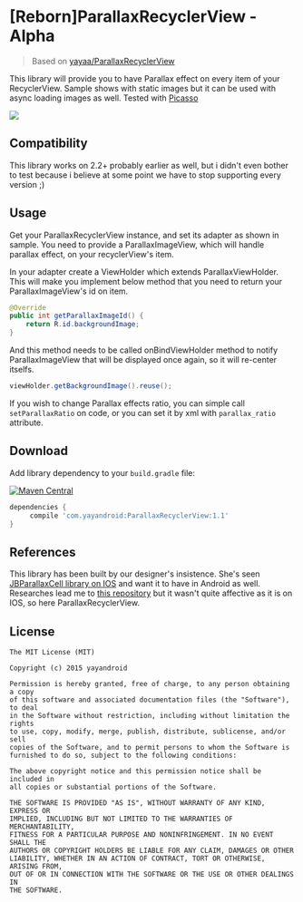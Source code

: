 # [Reborn]ParallaxRecyclerView - Alpha

> Based on [yayaa/ParallaxRecyclerView](https://github.com/yayaa/ParallaxRecyclerView)

This library will provide you to have Parallax effect on every item of your RecyclerView. 
Sample shows with static images but it can be used with async loading images as well. 
Tested with [Picasso][1]

![](http://yayandroid.com/data/github_library/parallax_recyclerview/parallax_recyclerview.gif)

Compatibility
-------------
This library works on 2.2+ probably earlier as well, but i didn't even bother to test because i believe at some point we have to stop supporting every version ;)

Usage
-----
Get your ParallaxRecyclerView instance, and set its adapter as shown in sample. You need to provide a ParallaxImageView, which will handle parallax effect, on your recyclerView's item. 

In your adapter create a ViewHolder which extends ParallaxViewHolder. This will make you implement below method that you need to return your ParallaxImageView's id on item.

```java 
@Override
public int getParallaxImageId() {
    return R.id.backgroundImage;
}
``` 

And this method needs to be called onBindViewHolder method to notify ParallaxImageView that will be displayed once again, so it will re-center itselfs.

```java 
viewHolder.getBackgroundImage().reuse();
```

If you wish to change Parallax effects ratio, you can simple call `setParallaxRatio` on code, or you can set it by xml with `parallax_ratio` attribute.

## Download
Add library dependency to your `build.gradle` file:

[![Maven Central](https://img.shields.io/maven-central/v/com.yayandroid/ParallaxRecyclerView.svg)](http://search.maven.org/#search%7Cga%7C1%7CParallaxRecyclerView)
```groovy
dependencies {    
     compile 'com.yayandroid:ParallaxRecyclerView:1.1'
}
```

References
----------

This library has been built by our designer's insistence. She's seen [JBParallaxCell library on IOS][2] and want it to have in Android as well. Researches lead me to [this repository][3] but it wasn't quite affective as it is on IOS, so here ParallaxRecyclerView.

## License

```
The MIT License (MIT)

Copyright (c) 2015 yayandroid

Permission is hereby granted, free of charge, to any person obtaining a copy
of this software and associated documentation files (the "Software"), to deal
in the Software without restriction, including without limitation the rights
to use, copy, modify, merge, publish, distribute, sublicense, and/or sell
copies of the Software, and to permit persons to whom the Software is
furnished to do so, subject to the following conditions:

The above copyright notice and this permission notice shall be included in
all copies or substantial portions of the Software.

THE SOFTWARE IS PROVIDED "AS IS", WITHOUT WARRANTY OF ANY KIND, EXPRESS OR
IMPLIED, INCLUDING BUT NOT LIMITED TO THE WARRANTIES OF MERCHANTABILITY,
FITNESS FOR A PARTICULAR PURPOSE AND NONINFRINGEMENT. IN NO EVENT SHALL THE
AUTHORS OR COPYRIGHT HOLDERS BE LIABLE FOR ANY CLAIM, DAMAGES OR OTHER
LIABILITY, WHETHER IN AN ACTION OF CONTRACT, TORT OR OTHERWISE, ARISING FROM,
OUT OF OR IN CONNECTION WITH THE SOFTWARE OR THE USE OR OTHER DEALINGS IN
THE SOFTWARE.
```

[1]: https://github.com/square/picasso
[2]: https://github.com/jberlana/JBParallaxCell
[3]: https://github.com/bopbi/Android-Parallax-ListView-Item

